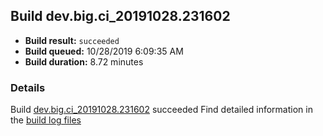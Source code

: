 ## Build dev.big.ci_20191028.231602
- **Build result:** `succeeded`
- **Build queued:** 10/28/2019 6:09:35 AM
- **Build duration:** 8.72 minutes
### Details
Build [dev.big.ci_20191028.231602](https://winappstudio.visualstudio.com/web/build.aspx?pcguid=a4ef43be-68ce-4195-a619-079b4d9834c2&builduri=vstfs%3a%2f%2f%2fBuild%2fBuild%2f31602) succeeded
Find detailed information in the [build log files]()
